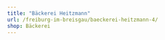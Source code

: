 ```yaml
---
title: "Bäckerei Heitzmann"
url: /freiburg-im-breisgau/baeckerei-heitzmann-4/
shop: Bäckerei
---
```

